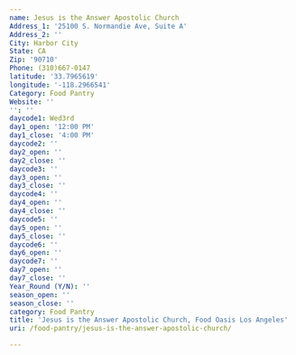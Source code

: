 ```yaml
---
name: Jesus is the Answer Apostolic Church
Address_1: '25100 S. Normandie Ave, Suite A'
Address_2: ''
City: Harbor City
State: CA
Zip: '90710'
Phone: (310)667-0147
latitude: '33.7965619'
longitude: '-118.2966541'
Category: Food Pantry
Website: ''
'': ''
daycode1: Wed3rd
day1_open: '12:00 PM'
day1_close: '4:00 PM'
daycode2: ''
day2_open: ''
day2_close: ''
daycode3: ''
day3_open: ''
day3_close: ''
daycode4: ''
day4_open: ''
day4_close: ''
daycode5: ''
day5_open: ''
day5_close: ''
daycode6: ''
day6_open: ''
daycode7: ''
day7_open: ''
day7_close: ''
Year_Round (Y/N): ''
season_open: ''
season_close: ''
category: Food Pantry
title: 'Jesus is the Answer Apostolic Church, Food Oasis Los Angeles'
uri: /food-pantry/jesus-is-the-answer-apostolic-church/

---
```

